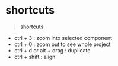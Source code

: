 # shortcuts
>[shortcuts](https://www.xdguru.com/adobe-xd-shortcuts/)


- ctrl + 3 : zoom into selected component
- ctrl + 0 : zoom out to see whole project
- ctrl + d or alt + drag : duplicate
- ctrl + shift : align

